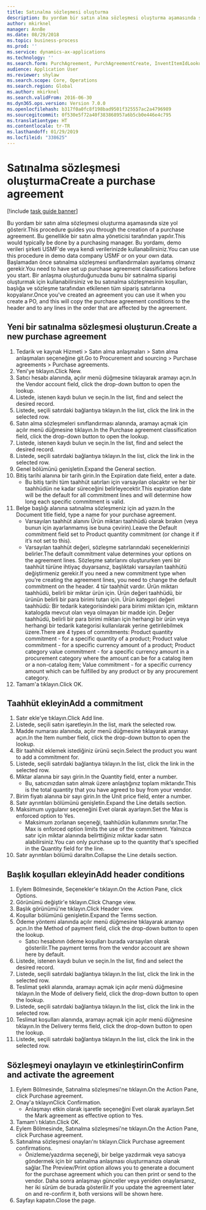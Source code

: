 ```yaml
---
title: Satınalma sözleşmesi oluşturma
description: Bu yordam bir satın alma sözleşmesi oluşturma aşamasında size yol gösterir.
author: mkirknel
manager: AnnBe
ms.date: 08/29/2018
ms.topic: business-process
ms.prod: ''
ms.service: dynamics-ax-applications
ms.technology: ''
ms.search.form: PurchAgreement, PurchAgreementCreate, InventItemIdLookupSimple, AgreementConfirmRunForm, PurchAgreementHistory
audience: Application User
ms.reviewer: shylaw
ms.search.scope: Core, Operations
ms.search.region: Global
ms.author: mkirknel
ms.search.validFrom: 2016-06-30
ms.dyn365.ops.version: Version 7.0.0
ms.openlocfilehash: b317f0a0fc8f198bad9501f325557ac2a4796989
ms.sourcegitcommit: 0f530e5f72a40f383868957a6b5cb0e446e4c795
ms.translationtype: HT
ms.contentlocale: tr-TR
ms.lasthandoff: 01/29/2019
ms.locfileid: "338625"
---
```

# <a name="create-a-purchase-agreement"></a><span data-ttu-id="5e936-103">Satınalma sözleşmesi oluşturma</span><span class="sxs-lookup"><span data-stu-id="5e936-103">Create a purchase agreement</span></span>

[!include [task guide banner](../../includes/task-guide-banner.md)]

<span data-ttu-id="5e936-104">Bu yordam bir satın alma sözleşmesi oluşturma aşamasında size yol gösterir.</span><span class="sxs-lookup"><span data-stu-id="5e936-104">This procedure guides you through the creation of a purchase agreement.</span></span> <span data-ttu-id="5e936-105">Bu genellikle bir satın alma yöneticisi tarafından yapılır.</span><span class="sxs-lookup"><span data-stu-id="5e936-105">This would typically be done by a purchasing manager.</span></span> <span data-ttu-id="5e936-106">Bu yordamı, demo verileri şirketi USMF'de veya kendi verilerinizde kullanabilirsiniz.</span><span class="sxs-lookup"><span data-stu-id="5e936-106">You can use this procedure in demo data company USMF or on your own data.</span></span> <span data-ttu-id="5e936-107">Başlamadan önce satınalma sözleşmesi sınıflandırmaları ayarlamış olmanız gerekir.</span><span class="sxs-lookup"><span data-stu-id="5e936-107">You need to have set up purchase agreement classifications before you start.</span></span> <span data-ttu-id="5e936-108">Bir anlaşma oluşturduğunuzda bunu bir satınalma siparişi oluşturmak için kullanabilirsiniz ve bu satınalma sözleşmesinin koşulları, başlığa ve sözleşme tarafından etkilenen tüm sipariş satırlarına kopyalanır.</span><span class="sxs-lookup"><span data-stu-id="5e936-108">Once you've created an agreement you can use it when you create a PO, and this will copy the purchase agreement conditions to the header and to any lines in the order that are affected by the agreement.</span></span>


## <a name="create-a-new-purchase-agreement"></a><span data-ttu-id="5e936-109">Yeni bir satınalma sözleşmesi oluşturun.</span><span class="sxs-lookup"><span data-stu-id="5e936-109">Create a new purchase agreement</span></span>
1. <span data-ttu-id="5e936-110">Tedarik ve kaynak Hizmeti > Satın alma anlaşmaları > Satın alma anlaşmaları seçeneğine git.</span><span class="sxs-lookup"><span data-stu-id="5e936-110">Go to Procurement and sourcing > Purchase agreements > Purchase agreements.</span></span>
2. <span data-ttu-id="5e936-111">Yeni'ye tıklayın.</span><span class="sxs-lookup"><span data-stu-id="5e936-111">Click New.</span></span>
3. <span data-ttu-id="5e936-112">Satıcı hesabı alanında, açılır menü düğmesine tıklayarak aramayı açın.</span><span class="sxs-lookup"><span data-stu-id="5e936-112">In the Vendor account field, click the drop-down button to open the lookup.</span></span>
4. <span data-ttu-id="5e936-113">Listede, istenen kaydı bulun ve seçin.</span><span class="sxs-lookup"><span data-stu-id="5e936-113">In the list, find and select the desired record.</span></span>
5. <span data-ttu-id="5e936-114">Listede, seçili satırdaki bağlantıya tıklayın.</span><span class="sxs-lookup"><span data-stu-id="5e936-114">In the list, click the link in the selected row.</span></span>
6. <span data-ttu-id="5e936-115">Satın alma sözleşmeleri sınıflandırması alanında, aramayı açmak için açılır menü düğmesine tıklayın.</span><span class="sxs-lookup"><span data-stu-id="5e936-115">In the Purchase agreement classification field, click the drop-down button to open the lookup.</span></span>
7. <span data-ttu-id="5e936-116">Listede, istenen kaydı bulun ve seçin.</span><span class="sxs-lookup"><span data-stu-id="5e936-116">In the list, find and select the desired record.</span></span>
8. <span data-ttu-id="5e936-117">Listede, seçili satırdaki bağlantıya tıklayın.</span><span class="sxs-lookup"><span data-stu-id="5e936-117">In the list, click the link in the selected row.</span></span>
9. <span data-ttu-id="5e936-118">Genel bölümünü genişletin.</span><span class="sxs-lookup"><span data-stu-id="5e936-118">Expand the General section.</span></span>
10. <span data-ttu-id="5e936-119">Bitiş tarihi alanına bir tarih girin.</span><span class="sxs-lookup"><span data-stu-id="5e936-119">In the Expiration date field, enter a date.</span></span>
    * <span data-ttu-id="5e936-120">Bu bitiş tarihi tüm taahhüt satırları için varsayılan olacaktır ve her bir taahhüdün ne kadar süreceğini belirleyecektir.</span><span class="sxs-lookup"><span data-stu-id="5e936-120">This expiration date will be the default for all commitment lines and will determine how long each specific commitment is valid.</span></span>  
11. <span data-ttu-id="5e936-121">Belge başlığı alanına satınalma sözleşmeniz için ad yazın.</span><span class="sxs-lookup"><span data-stu-id="5e936-121">In the Document title field, type a name for your purchase agreement.</span></span>
    * <span data-ttu-id="5e936-122">Varsayılan taahhüt alanını Ürün miktarı taahhüdü olarak bırakın (veya bunun için ayarlanmamış ise buna çevirin).</span><span class="sxs-lookup"><span data-stu-id="5e936-122">Leave the Default commitment field set to Product quantity commitment (or change it if it’s not set to this).</span></span>  
    * <span data-ttu-id="5e936-123">Varsayılan taahhüt değeri, sözleşme satırlarındaki seçeneklerinizi belirler.</span><span class="sxs-lookup"><span data-stu-id="5e936-123">The default commitment value determines your options on the agreement lines.</span></span> <span data-ttu-id="5e936-124">Sözleşme satırlarını oluştururken yeni bir taahhüt türüne ihtiyaç duyarsanız, başlıktaki varsayılan taahhütü değiştirmeniz gerekir.</span><span class="sxs-lookup"><span data-stu-id="5e936-124">If you need a new commitment type when you’re creating the agreement lines, you need to change the default commitment on the header.</span></span>  <span data-ttu-id="5e936-125">4 tür taahhüt vardır. Ürün miktarı taahhüdü, belirli bir miktar ürün için. Ürün değeri taahhüdü, bir ürünün belirli bir para birimi tutarı için. Ürün kategori değeri taahhüdü: Bir tedarik kategorisindeki para birimi miktarı için, miktarın katalogda mevcut olan veya olmayan bir madde için. Değer taahhüdü, belirli bir para birimi miktarı için herhangi bir ürün veya herhangi bir tedarik kategorisi kullanılarak yerine getirilebilmek üzere.</span><span class="sxs-lookup"><span data-stu-id="5e936-125">There are 4 types of commitments: Product quantity commitment - for a specific quantity of a product; Product value commitment - for a specific currency amount of a product; Product category value commitment - for a specific currency amount in a procurement category where the amount can be for a catalog item or a non-catalog item; Value commitment - for a specific currency amount which can be fulfilled by any product or by any procurement category.</span></span>  
12. <span data-ttu-id="5e936-126">Tamam'a tıklayın.</span><span class="sxs-lookup"><span data-stu-id="5e936-126">Click OK.</span></span>

## <a name="add-a-commitment"></a><span data-ttu-id="5e936-127">Taahhüt ekleyin</span><span class="sxs-lookup"><span data-stu-id="5e936-127">Add a commitment</span></span>
1. <span data-ttu-id="5e936-128">Satır ekle'ye tıklayın.</span><span class="sxs-lookup"><span data-stu-id="5e936-128">Click Add line.</span></span>
2. <span data-ttu-id="5e936-129">Listede, seçili satırı işaretleyin.</span><span class="sxs-lookup"><span data-stu-id="5e936-129">In the list, mark the selected row.</span></span>
3. <span data-ttu-id="5e936-130">Madde numarası alanında, açılır menü düğmesine tıklayarak aramayı açın.</span><span class="sxs-lookup"><span data-stu-id="5e936-130">In the Item number field, click the drop-down button to open the lookup.</span></span>
4. <span data-ttu-id="5e936-131">Bir taahhüt eklemek istediğiniz ürünü seçin.</span><span class="sxs-lookup"><span data-stu-id="5e936-131">Select the product you want to add a commitment for.</span></span>
5. <span data-ttu-id="5e936-132">Listede, seçili satırdaki bağlantıya tıklayın.</span><span class="sxs-lookup"><span data-stu-id="5e936-132">In the list, click the link in the selected row.</span></span>
6. <span data-ttu-id="5e936-133">Miktar alanına bir sayı girin.</span><span class="sxs-lookup"><span data-stu-id="5e936-133">In the Quantity field, enter a number.</span></span>
    * <span data-ttu-id="5e936-134">Bu, satıcınızdan satın almak üzere anlaştığınız toplam miktarıdır.</span><span class="sxs-lookup"><span data-stu-id="5e936-134">This is the total quantity that you have agreed to buy from your vendor.</span></span>  
7. <span data-ttu-id="5e936-135">Birim fiyatı alanına bir sayı girin.</span><span class="sxs-lookup"><span data-stu-id="5e936-135">In the Unit price field, enter a number.</span></span>
8. <span data-ttu-id="5e936-136">Satır ayrıntıları bölümünü genişletin.</span><span class="sxs-lookup"><span data-stu-id="5e936-136">Expand the Line details section.</span></span>
9. <span data-ttu-id="5e936-137">Maksimum uygulanır seçeneğini Evet olarak ayarlayın.</span><span class="sxs-lookup"><span data-stu-id="5e936-137">Set the Max is enforced option to Yes.</span></span>
    * <span data-ttu-id="5e936-138">Maksimum zorlanan seçeneği, taahhüdün kullanımını sınırlar.</span><span class="sxs-lookup"><span data-stu-id="5e936-138">The Max is enforced option limits the use of the commitment.</span></span> <span data-ttu-id="5e936-139">Yalnızca satır için miktar alanında belirttiğiniz miktar kadar satın alabilirsiniz.</span><span class="sxs-lookup"><span data-stu-id="5e936-139">You can only purchase up to the quantity that's specified in the Quantity field for the line.</span></span>  
10. <span data-ttu-id="5e936-140">Satır ayrıntıları bölümü daraltın.</span><span class="sxs-lookup"><span data-stu-id="5e936-140">Collapse the Line details section.</span></span>

## <a name="add-header-conditions"></a><span data-ttu-id="5e936-141">Başlık koşulları ekleyin</span><span class="sxs-lookup"><span data-stu-id="5e936-141">Add header conditions</span></span>
1. <span data-ttu-id="5e936-142">Eylem Bölmesinde, Seçenekler'e tıklayın.</span><span class="sxs-lookup"><span data-stu-id="5e936-142">On the Action Pane, click Options.</span></span>
2. <span data-ttu-id="5e936-143">Görünümü değiştir'e tıklayın.</span><span class="sxs-lookup"><span data-stu-id="5e936-143">Click Change view.</span></span>
3. <span data-ttu-id="5e936-144">Başlık görünümü'ne tıklayın.</span><span class="sxs-lookup"><span data-stu-id="5e936-144">Click Header view.</span></span>
4. <span data-ttu-id="5e936-145">Koşullar bölümünü genişletin.</span><span class="sxs-lookup"><span data-stu-id="5e936-145">Expand the Terms section.</span></span>
5. <span data-ttu-id="5e936-146">Ödeme yöntemi alanında açılır menü düğmesine tıklayarak aramayı açın.</span><span class="sxs-lookup"><span data-stu-id="5e936-146">In the Method of payment field, click the drop-down button to open the lookup.</span></span>
    * <span data-ttu-id="5e936-147">Satıcı hesabının ödeme koşulları burada varsayılan olarak gösterilir.</span><span class="sxs-lookup"><span data-stu-id="5e936-147">The payment terms from the vendor account are shown here by default.</span></span>       
6. <span data-ttu-id="5e936-148">Listede, istenen kaydı bulun ve seçin.</span><span class="sxs-lookup"><span data-stu-id="5e936-148">In the list, find and select the desired record.</span></span>
7. <span data-ttu-id="5e936-149">Listede, seçili satırdaki bağlantıya tıklayın.</span><span class="sxs-lookup"><span data-stu-id="5e936-149">In the list, click the link in the selected row.</span></span>
8. <span data-ttu-id="5e936-150">Teslimat şekli alanında, aramayı açmak için açılır menü düğmesine tıklayın.</span><span class="sxs-lookup"><span data-stu-id="5e936-150">In the Mode of delivery field, click the drop-down button to open the lookup.</span></span>
9. <span data-ttu-id="5e936-151">Listede, seçili satırdaki bağlantıya tıklayın.</span><span class="sxs-lookup"><span data-stu-id="5e936-151">In the list, click the link in the selected row.</span></span>
10. <span data-ttu-id="5e936-152">Teslimat koşulları alanında, aramayı açmak için açılır menü düğmesine tıklayın.</span><span class="sxs-lookup"><span data-stu-id="5e936-152">In the Delivery terms field, click the drop-down button to open the lookup.</span></span>
11. <span data-ttu-id="5e936-153">Listede, seçili satırdaki bağlantıya tıklayın.</span><span class="sxs-lookup"><span data-stu-id="5e936-153">In the list, click the link in the selected row.</span></span>

## <a name="confirm-and-activate-the-agreement"></a><span data-ttu-id="5e936-154">Sözleşmeyi onaylayın ve etkinleştirin</span><span class="sxs-lookup"><span data-stu-id="5e936-154">Confirm and activate the agreement</span></span>
1. <span data-ttu-id="5e936-155">Eylem Bölmesinde, Satınalma sözleşmesi'ne tıklayın.</span><span class="sxs-lookup"><span data-stu-id="5e936-155">On the Action Pane, click Purchase agreement.</span></span>
2. <span data-ttu-id="5e936-156">Onay'a tıklayın</span><span class="sxs-lookup"><span data-stu-id="5e936-156">Click Confirmation.</span></span>
    * <span data-ttu-id="5e936-157">Anlaşmayı etkin olarak işaretle seçeneğini Evet olarak ayarlayın.</span><span class="sxs-lookup"><span data-stu-id="5e936-157">Set the Mark agreement as effective option to Yes.</span></span>  
3. <span data-ttu-id="5e936-158">Tamam'ı tıklatın.</span><span class="sxs-lookup"><span data-stu-id="5e936-158">Click OK.</span></span>
4. <span data-ttu-id="5e936-159">Eylem Bölmesinde, Satınalma sözleşmesi'ne tıklayın.</span><span class="sxs-lookup"><span data-stu-id="5e936-159">On the Action Pane, click Purchase agreement.</span></span>
5. <span data-ttu-id="5e936-160">Satınalma sözleşmesi onayları'nı tıklayın.</span><span class="sxs-lookup"><span data-stu-id="5e936-160">Click Purchase agreement confirmations.</span></span>
    * <span data-ttu-id="5e936-161">Önizleme/yazdırma seçeneği, bir belge yazdırmak veya satıcıya göndermek için bir satınalma anlaşması oluşturmanıza olanak sağlar.</span><span class="sxs-lookup"><span data-stu-id="5e936-161">The Preview/Print option allows you to generate a document for the purchase agreement which you can then print or send to the vendor.</span></span> <span data-ttu-id="5e936-162">Daha sonra anlaşmayı günceller veya yeniden onaylarsanız, her iki sürüm de burada gösterilir.</span><span class="sxs-lookup"><span data-stu-id="5e936-162">If you update the agreement later on and re-confirm it, both versions will be shown here.</span></span>  
6. <span data-ttu-id="5e936-163">Sayfayı kapatın.</span><span class="sxs-lookup"><span data-stu-id="5e936-163">Close the page.</span></span>

